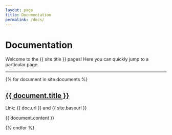 ```yaml
---
layout: page
title: Documentation
permalink: /docs/
---
```


# Documentation

Welcome to the {{ site.title }} pages! Here you can quickly jump to a 
particular page.

<div class="section-index">
    <hr class="panel-line">
    {% for document in site.documents  %}        
    <div class="entry">
    <h2><a href="{{ doc.url | prepend: site.baseurl }}">{{ document.title }}</a></h2>
    <p>Link: {{ doc.url }} and {{ site.baseurl }} </p>
    <p>{{ document.content }}</p>
    </div>{% endfor %}
</div>
